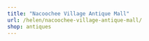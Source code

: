 ```yaml
---
title: "Nacoochee Village Antique Mall"
url: /helen/nacoochee-village-antique-mall/
shop: antiques
---
```

